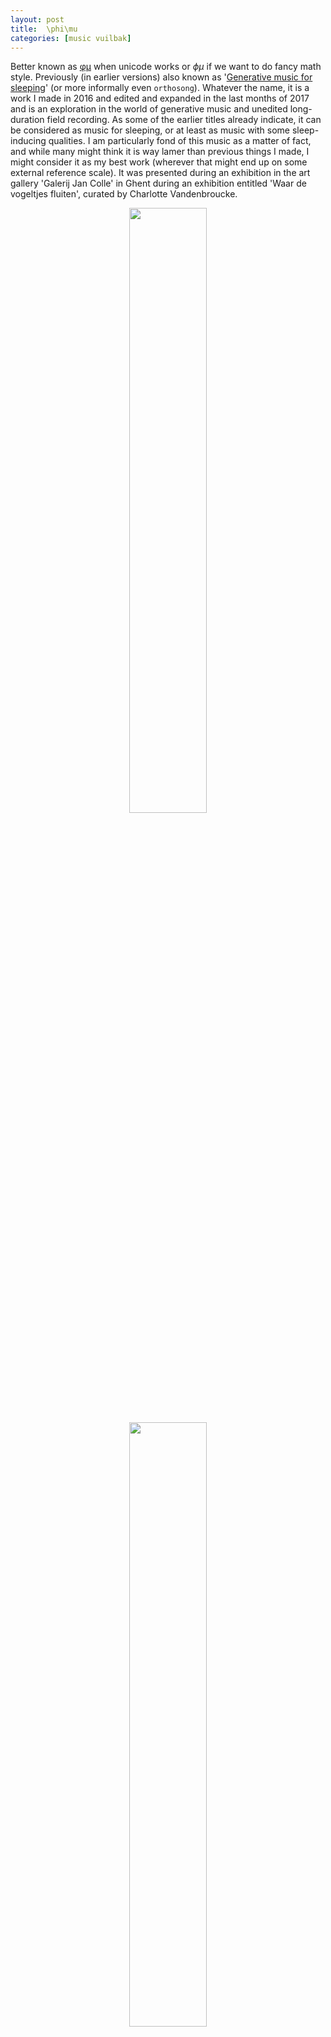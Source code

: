 ```yaml
---
layout: post
title:  \phi\mu
categories: [music vuilbak]
---
```


Better known as [&phi;&mu;](https://bruinebeer.bandcamp.com/album/-) when unicode works or $\phi\mu$ if we want to do fancy math style. Previously (in earlier versions) also known as '[Generative music for sleeping]( https://bruinebeer.bandcamp.com/album/-)' (or more informally even `orthosong`). Whatever the name, it is a work I made in 2016 and edited and expanded in the last months of 2017 and is an exploration in the world of generative music and unedited long-duration field recording. As some of the earlier titles already indicate, it can be considered as music for sleeping, or at least as music with some sleep-inducing qualities. I am particularly fond of this music as a matter of fact, and while many might think it is way lamer than previous things I made, I might consider it as my best work (wherever that might end up on some external reference scale). It was presented during an exhibition in the art gallery 'Galerij Jan Colle' in Ghent during an exhibition entitled 'Waar de vogeltjes fluiten', curated by Charlotte Vandenbroucke.

<center>
<img src="{{ "/assets/img/phimu2.jpg" | absolute_url }} " width='49.8%'>
<img src="{{ "/assets/img/phimu.jpg" | absolute_url }} " width='49.8%'>
</center>

I have written about the underlying generative model, which is based on multiple sequence alignments of sets of evolutionary related genes (better known as *gene families*), before and will not reiterate these technical details here. I include the accompanying note for the exhibition here and point to my bandcamp page for the actual music.

>This music was generated based on sets of evolutionary related gene sequences across different plant species. This synthetic result was merged with field recordings made on travels during the summers of 2016 and 2017 to form an organic whole. The music embodies the paradoxical goal of purposelessness. It evokes tranquility and peaceful indifference.

<iframe style="border: 0; width: 100%; height: 120px;" src="https://bandcamp.com/EmbeddedPlayer/album=2504424009/size=large/bgcol=ffffff/linkcol=0687f5/tracklist=false/artwork=small/transparent=true/" seamless><a href="http://bruinebeer.bandcamp.com/album/-">φμ by Bruine Beer</a></iframe>
